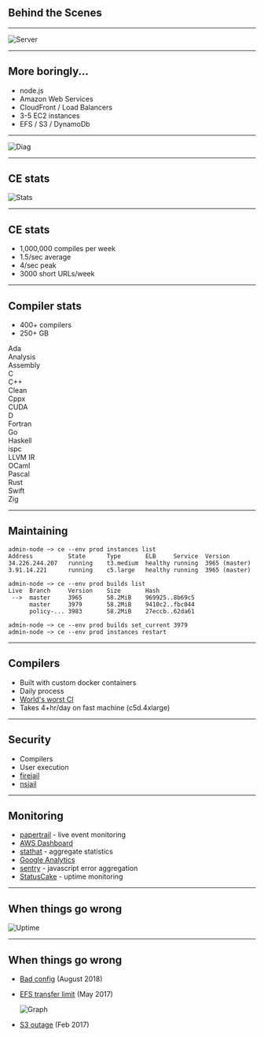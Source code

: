 ## Behind the Scenes
<!-- .element: class="white-bg" -->

---


![Server](images/CE_server_2.jpg)<!-- .element: height="500" -->

---

<div>

## More boringly...

* node.js
* Amazon Web Services
* CloudFront / Load Balancers
* 3-5 EC2 instances
* EFS / S3 / DynamoDb

</div><!-- .element: class="white-bg" -->

---

![Diag](images/ce_aws.svg)<!-- .element: class="no-border" -->

---

## CE stats
<!-- .element: class="white-bg" -->

![Stats](images/all_compilations_stats.png)<!-- .element: class="no-border stretch white-bg" -->

---

<div>

## CE stats

* 1,000,000 compiles per week
* 1.5/sec average
* 4/sec peak
* 3000 short URLs/week

</div><!-- .element: class="white-bg" -->

---

<div class="white-bg">

## Compiler stats

* 400+ compilers
* 250+ GB

<div class="lang-container">
<div>Ada</div>
<div>Analysis</div>
<div>Assembly</div>
<div>C</div>
<div>C++</div>
<div>Clean</div>
<div>Cppx</div>
<div>CUDA</div>
<div>D</div>
<div>Fortran</div>
<div>Go</div>
<div>Haskell</div>
<div>ispc</div>
<div>LLVM IR</div>
<div>OCaml</div>
<div>Pascal</div>
<div>Rust</div>
<div>Swift</div>
<div>Zig</div>
</div><!-- -->

</div>

---

<div class="white-bg">

## Maintaining

```
admin-node ~> ce --env prod instances list
Address          State      Type       ELB     Service  Version       
34.226.244.207   running    t3.medium  healthy running  3965 (master) 
3.91.14.221      running    c5.large   healthy running  3965 (master) 

admin-node ~> ce --env prod builds list
Live  Branch     Version    Size       Hash          
 -->  master     3965       58.2MiB    969925..8b69c5
      master     3979       58.2MiB    9410c2..fbc044
      policy-... 3983       58.2MiB    27eccb..62da61

admin-node ~> ce --env prod builds set_current 3979
admin-node ~> ce --env prod instances restart
```

</div>

---

<div class="white-bg">

## Compilers

* Built with custom docker containers
* Daily process
* [World's worst CI](https://godbolt.org/admin/builds.html)
* Takes 4+hr/day on fast machine (c5d.4xlarge)

</div>

---

<div class="white-bg">

## Security

* Compilers
* User execution
* [firejail](https://github.com/netblue30/firejail)
* [nsjail](https://github.com/google/nsjail)

</div>

---

<div class="white-bg">

## Monitoring

* [papertrail](https://papertrailapp.com/events) - live event monitoring
* [AWS Dashboard](https://console.aws.amazon.com/cloudwatch/home?region=us-east-1#dashboards:name=CompilerExplorer)
* [stathat](https://www.stathat.com/v) - aggregate statistics
* [Google Analytics](https://analytics.google.com/analytics/web/?hl=en-GB&pli=1#/report/visitors-overview/a55180w58851134p60096530/)
* [sentry](https://sentry.io/organizations/compiler-explorer/issues) - javascript error aggregation
* [StatusCake](https://app.statuscake.com/UptimeStatus.php?tid=1813107) - uptime monitoring

</div>

---

## When things go wrong<!-- .element: class="white-bg" -->

![Uptime](images/status.png)<!-- .element: height="500" -->

---

<div class="white-bg">

## When things go wrong

<ul>
<li>

[Bad config](https://cpplang.slack.com/archives/C7ETT0ZRP/p1534332219000100) (August 2018)

</li>
<li class=fragment>

[EFS transfer limit](https://www.patreon.com/posts/11241143) (May 2017)<p>
      ![Graph](images/EFS.png)<!-- .element: height="200" -->
      
</li>
<li class=fragment>

[S3 outage](https://aws.amazon.com/message/41926/) (Feb 2017)

</li>
</ul>

</div>